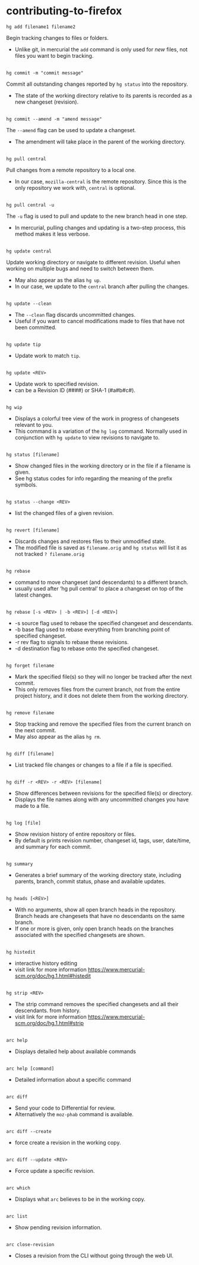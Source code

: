 # contributing-to-firefox

`hg add filename1 filename2`

Begin tracking changes to files or folders.
* Unlike git, in mercurial the `add` command is only used for *new* files, not files you want to begin tracking.

\
`hg commit -m "commit message"`

Commit all outstanding changes reported by `hg status` into the repository.
* The state of the working directory relative to its parents is recorded as a new changeset (revision).

\
`hg commit --amend -m "amend message"`

The `--amend` flag can be used to update a changeset.
* The amendment will take place in the parent of the working directory.

\
`hg pull central`

Pull changes from a remote repository to a local one.
* In our case, `mozilla-central` is the remote repository. Since this is the only repository we work with, `central` is optional.

\
`hg pull central -u` 

The `-u` flag is used to pull and update to the new branch head in one step.
* In mercurial, pulling changes and updating is a two-step process, this method makes it less verbose.

\
`hg update central`

Update working directory or navigate to different revision. Useful when working on multiple bugs and need to switch between them.

* May also appear as the alias `hg up`. 
* In our case, we update to the `central` branch after pulling the changes.

\
`hg update --clean`

* The `--clean` flag discards uncommitted changes.
* Useful if you want to cancel modifications made to files that have not been committed.

\
`hg update tip`

* Update work to match `tip`.

\
`hg update <REV>`

* Update work to specified revision.
* <REV> can be a Revision ID (####) or SHA-1 (#a#b#c#).
  
\
`hg wip`
 
* Displays a colorful tree view of the work in progress of changesets relevant to you.
* This command is a variation of the `hg log` command. Normally used in conjunction with `hg update` to view revisions to navigate to.

\
`hg status [filename]`

* Show changed files in the working directory or in the file if a filename is given.
* See hg status codes for info regarding the meaning of the prefix symbols.

\
`hg status --change <REV>`

* list the changed files of a given revision.

\
`hg revert [filename]`

* Discards changes and restores files to their unmodified state.
* The modified file is saved as `filename.orig` and `hg status` will list it as not tracked `? filename.orig`

\
`hg rebase`

* command to move changeset (and descendants) to a different branch.
* usually used after ‘hg pull central’ to place a changeset on top of the latest changes.

\
`hg rebase [-s <REV> | -b <REV>] [-d <REV>]`

* -s <REV> source flag used to rebase the specified changeset and descendants.
* -b <REV> base flag used to rebase everything from branching point of specified changeset.
* -r <REV> rev flag to signals to rebase these revisions.
* -d <REV> destination flag to rebase onto the specified changeset.
  
\
`hg forget filename`

* Mark the specified file(s) so they will no longer be tracked after the next commit.
* This only removes files from the current branch, not from the entire project history, and it does not delete them from the working directory.

\
`hg remove filename`

* Stop tracking and remove the specified files from the current branch on the next commit.
* May also appear as the alias `hg rm`.

\
`hg diff [filename]`

* List tracked file changes or changes to a file if a file is specified.

\
`hg diff -r <REV> -r <REV> [filename]`

* Show differences between revisions for the specified file(s) or directory.
* Displays the file names along with any uncommitted changes you have made to a file.

\
`hg log [file]`

* Show revision history of entire repository or files.
* By default is prints revision number, changeset id, tags, user, date/time, and summary for each commit.

\
`hg summary`

* Generates a brief summary of the working directory state, including parents, branch, commit status, phase and available updates.

\
`hg heads [<REV>]`

* With no arguments, show all open branch heads in the repository. Branch heads are changesets that have no descendants on the same branch.
* If one or more <REV> is given, only open branch heads on the branches associated with the specified changesets are shown.

\
`hg histedit`

* interactive history editing
* visit link for more information https://www.mercurial-scm.org/doc/hg.1.html#histedit

\
`hg strip <REV>`

* The strip command removes the specified changesets and all their descendants. from history.
* visit link for more information https://www.mercurial-scm.org/doc/hg.1.html#strip


\
`arc help`

* Displays detailed help about available commands

\
`arc help [command]`

* Detailed information about a specific command

\
`arc diff`

* Send your code to Differential for review.
* Alternatively the `moz-phab` command is available.

\
`arc diff --create`

* force create a revision in the working copy.

\
`arc diff --update <REV>`

* Force update a specific revision.

\
`arc which`

* Displays what `arc` believes to be in the working copy.

\
`arc list`

* Show pending revision information.

\
`arc close-revision`

* Closes a revision from the CLI without going through the web UI.


























